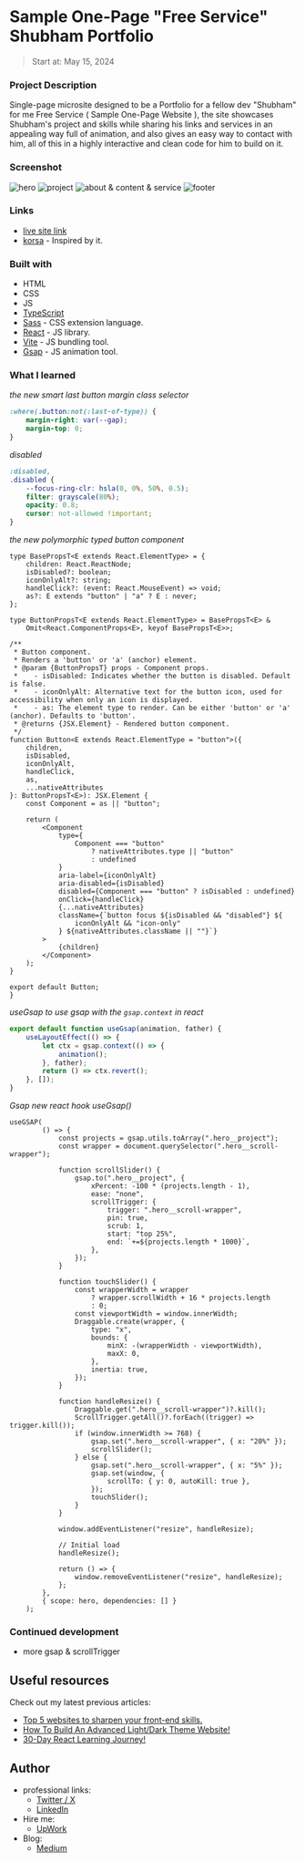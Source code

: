 # Sample One-Page "Free Service" Shubham Portfolio 
> Start at: May 15, 2024

### Project Description

Single-page microsite designed to be a Portfolio for a fellow dev "Shubham" for me Free Service ( Sample One-Page Website ), the site showcases Shubham's project and skills while sharing his links and services in an appealing way full of animation, and also gives an easy way to contact with him, all of this in a highly interactive and clean code for him to build on it.  

### Screenshot

![hero](https://github.com/user-attachments/assets/ec2f0141-646b-4020-9471-a17f68323ed4)
![project](https://github.com/user-attachments/assets/767d6603-7bba-4b6e-8c8c-0712c8f523c1)
![about & content & service](https://github.com/user-attachments/assets/873d2ca6-663a-4635-a0cc-ab086096bf4a)
![footer](https://github.com/user-attachments/assets/af8b824e-5a64-47ed-8aa5-d3469368d8a7)


### Links

-   [live site link](https://main--bright-raindrop-8927a4.netlify.app/)
-   [korsa](https://www.korsa.io/) - Inspired by it.

### Built with

-   HTML
-   CSS
-   JS
-   [TypeScript](https://www.typescriptlang.org/) 
-   [Sass](https://sass-lang.com/) - CSS extension language.
-   [React](https://react.dev/) - JS library.
-   [Vite](https://vitejs.dev/) - JS bundling tool.
-   [Gsap](https://greensock.com/gsap/) - JS animation tool.

### What I learned

_the new smart last button margin class selector_

```css
:where(.button:not(:last-of-type)) {
    margin-right: var(--gap);
    margin-top: 0;
}
```

_disabled_

```css
:disabled,
.disabled {
    --focus-ring-clr: hsla(0, 0%, 50%, 0.5);
    filter: grayscale(80%);
    opacity: 0.8;
    cursor: not-allowed !important;
}
```

_the new polymorphic typed button component_

```tsx
type BasePropsT<E extends React.ElementType> = {
    children: React.ReactNode;
    isDisabled?: boolean;
    iconOnlyAlt?: string;
    handleClick?: (event: React.MouseEvent) => void;
    as?: E extends "button" | "a" ? E : never;
};

type ButtonPropsT<E extends React.ElementType> = BasePropsT<E> &
    Omit<React.ComponentProps<E>, keyof BasePropsT<E>>;

/**
 * Button component.
 * Renders a 'button' or 'a' (anchor) element.
 * @param {ButtonPropsT} props - Component props.
 *    - isDisabled: Indicates whether the button is disabled. Default is false.
 *    - iconOnlyAlt: Alternative text for the button icon, used for accessibility when only an icon is displayed.
 *    - as: The element type to render. Can be either 'button' or 'a' (anchor). Defaults to 'button'.
 * @returns {JSX.Element} - Rendered button component.
 */
function Button<E extends React.ElementType = "button">({
    children,
    isDisabled,
    iconOnlyAlt,
    handleClick,
    as,
    ...nativeAttributes
}: ButtonPropsT<E>): JSX.Element {
    const Component = as || "button";

    return (
        <Component
            type={
                Component === "button"
                    ? nativeAttributes.type || "button"
                    : undefined
            }
            aria-label={iconOnlyAlt}
            aria-disabled={isDisabled}
            disabled={Component === "button" ? isDisabled : undefined}
            onClick={handleClick}
            {...nativeAttributes}
            className={`button focus ${isDisabled && "disabled"} ${
                iconOnlyAlt && "icon-only"
            } ${nativeAttributes.className || ""}`}
        >
            {children}
        </Component>
    );
}

export default Button;
}
```

_useGsap to use gsap with the `gsap.context` in react_

```jsx
export default function useGsap(animation, father) {
    useLayoutEffect(() => {
        let ctx = gsap.context(() => {
            animation();
        }, father);
        return () => ctx.revert();
    }, []);
}
```

_Gsap new react hook useGsap()_

```tsx
useGSAP(
        () => {
            const projects = gsap.utils.toArray(".hero__project");
            const wrapper = document.querySelector(".hero__scroll-wrapper");

            function scrollSlider() {
                gsap.to(".hero__project", {
                    xPercent: -100 * (projects.length - 1),
                    ease: "none",
                    scrollTrigger: {
                        trigger: ".hero__scroll-wrapper",
                        pin: true,
                        scrub: 1,
                        start: "top 25%",
                        end: `+=${projects.length * 1000}`,
                    },
                });
            }

            function touchSlider() {
                const wrapperWidth = wrapper
                    ? wrapper.scrollWidth + 16 * projects.length
                    : 0;
                const viewportWidth = window.innerWidth;
                Draggable.create(wrapper, {
                    type: "x",
                    bounds: {
                        minX: -(wrapperWidth - viewportWidth),
                        maxX: 0,
                    },
                    inertia: true,
                });
            }

            function handleResize() {
                Draggable.get(".hero__scroll-wrapper")?.kill();
                ScrollTrigger.getAll()?.forEach((trigger) => trigger.kill());
                if (window.innerWidth >= 768) {
                    gsap.set(".hero__scroll-wrapper", { x: "20%" });
                    scrollSlider();
                } else {
                    gsap.set(".hero__scroll-wrapper", { x: "5%" });
                    gsap.set(window, {
                        scrollTo: { y: 0, autoKill: true },
                    });
                    touchSlider();
                }
            }

            window.addEventListener("resize", handleResize);

            // Initial load
            handleResize();

            return () => {
                window.removeEventListener("resize", handleResize);
            };
        },
        { scope: hero, dependencies: [] }
    );
```

### Continued development

-   more gsap & scrollTrigger

## Useful resources

Check out my latest previous articles:

-   [Top 5 websites to sharpen your front-end skills.](https://dev.to/ymhaah/top-5-websites-to-sharpen-your-front-end-skills-3ao0)
-   [How To Build An Advanced Light/Dark Theme Website!](https://dev.to/ymhaah/how-to-build-an-advanced-lightdark-theme-website-gke)
-   [30-Day React Learning Journey!](https://dev.to/ymhaah/series/20473)

## Author
-   professional links:
    - [Twitter / X](https://twitter.com/hafanwy)
    - [LinkedIn](https://www.linkedin.com/in/youssef-hafnawy/)
-   Hire me:
    -   [UpWork](https://www.upwork.com/freelancers/~01acd8e5370e5646aa)
-   Blog:
    -   [Medium](https://medium.com/@ymhaah250)
